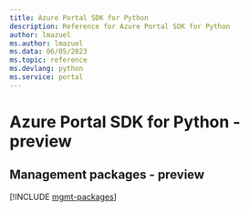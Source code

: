 ```yaml
---
title: Azure Portal SDK for Python
description: Reference for Azure Portal SDK for Python
author: lmazuel
ms.author: lmazuel
ms.data: 06/05/2023
ms.topic: reference
ms.devlang: python
ms.service: portal
---
```

# Azure Portal SDK for Python - preview

## Management packages - preview
[!INCLUDE [mgmt-packages](portal-mgmt-index.md)]